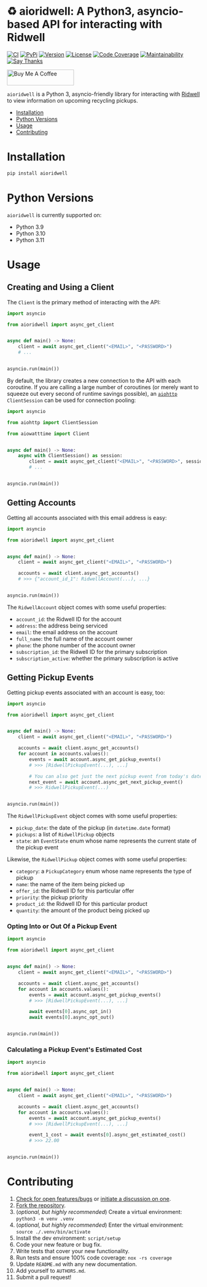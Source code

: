 # ♻️ aioridwell: A Python3, asyncio-based API for interacting with Ridwell

[![CI](https://github.com/bachya/aioridwell/workflows/CI/badge.svg)](https://github.com/bachya/aioridwell/actions)
[![PyPi](https://img.shields.io/pypi/v/aioridwell.svg)](https://pypi.python.org/pypi/aioridwell)
[![Version](https://img.shields.io/pypi/pyversions/aioridwell.svg)](https://pypi.python.org/pypi/aioridwell)
[![License](https://img.shields.io/pypi/l/aioridwell.svg)](https://github.com/bachya/aioridwell/blob/main/LICENSE)
[![Code Coverage](https://codecov.io/gh/bachya/aioridwell/branch/dev/graph/badge.svg)](https://codecov.io/gh/bachya/aioridwell)
[![Maintainability](https://api.codeclimate.com/v1/badges/9c1dcc1c991cecb06eda/maintainability)](https://codeclimate.com/github/bachya/aioridwell/maintainability)
[![Say Thanks](https://img.shields.io/badge/SayThanks-!-1EAEDB.svg)](https://saythanks.io/to/bachya)

<a href="https://www.buymeacoffee.com/bachya1208P" target="_blank"><img src="https://cdn.buymeacoffee.com/buttons/default-orange.png" alt="Buy Me A Coffee" height="41" width="174"></a>

`aioridwell` is a Python 3, asyncio-friendly library for interacting with
[Ridwell](https://ridwell.com) to view information on upcoming recycling pickups.

- [Installation](#installation)
- [Python Versions](#python-versions)
- [Usage](#usage)
- [Contributing](#contributing)

# Installation

```python
pip install aioridwell
```

# Python Versions

`aioridwell` is currently supported on:

* Python 3.9
* Python 3.10
* Python 3.11

# Usage

## Creating and Using a Client

The `Client` is the primary method of interacting with the API:

```python
import asyncio

from aioridwell import async_get_client


async def main() -> None:
    client = await async_get_client("<EMAIL>", "<PASSWORD>")
    # ...


asyncio.run(main())
```

By default, the library creates a new connection to the API with each coroutine. If
you are calling a large number of coroutines (or merely want to squeeze out every second of runtime savings possible), an
[`aiohttp`](https://github.com/aio-libs/aiohttp) `ClientSession` can be used for connection
pooling:

```python
import asyncio

from aiohttp import ClientSession

from aiowatttime import Client


async def main() -> None:
    async with ClientSession() as session:
        client = await async_get_client("<EMAIL>", "<PASSWORD>", session=session)
        # ...


asyncio.run(main())
```

## Getting Accounts

Getting all accounts associated with this email address is easy:

```python
import asyncio

from aioridwell import async_get_client


async def main() -> None:
    client = await async_get_client("<EMAIL>", "<PASSWORD>")

    accounts = await client.async_get_accounts()
    # >>> {"account_id_1": RidwellAccount(...), ...}


asyncio.run(main())
```

The `RidwellAccount` object comes with some useful properties:

* `account_id`: the Ridwell ID for the account
* `address`: the address being serviced
* `email`: the email address on the account
* `full_name`: the full name of the account owner
* `phone`: the phone number of the account owner
* `subscription_id`: the Ridwell ID for the primary subscription
* `subscription_active`: whether the primary subscription is active

## Getting Pickup Events

Getting pickup events associated with an account is easy, too:

```python
import asyncio

from aioridwell import async_get_client


async def main() -> None:
    client = await async_get_client("<EMAIL>", "<PASSWORD>")

    accounts = await client.async_get_accounts()
    for account in accounts.values():
        events = await account.async_get_pickup_events()
        # >>> [RidwellPickupEvent(...), ...]

        # You can also get just the next pickup event from today's date:
        next_event = await account.async_get_next_pickup_event()
        # >>> RidwellPickupEvent(...)


asyncio.run(main())
```

The `RidwellPickupEvent` object comes with some useful properties:

* `pickup_date`: the date of the pickup (in `datetime.date` format)
* `pickups`: a list of `RidwellPickup` objects
* `state`: an `EventState` enum whose name represents the current state of the pickup event

Likewise, the `RidwellPickup` object comes with some useful properties:

* `category`: a `PickupCategory` enum whose name represents the type of pickup
* `name`: the name of the item being picked up
* `offer_id`: the Ridwell ID for this particular offer
* `priority`: the pickup priority
* `product_id`: the Ridwell ID for this particular product
* `quantity`: the amount of the product being picked up

### Opting Into or Out Of a Pickup Event

```python
import asyncio

from aioridwell import async_get_client


async def main() -> None:
    client = await async_get_client("<EMAIL>", "<PASSWORD>")

    accounts = await client.async_get_accounts()
    for account in accounts.values():
        events = await account.async_get_pickup_events()
        # >>> [RidwellPickupEvent(...), ...]

        await events[0].async_opt_in()
        await events[0].async_opt_out()


asyncio.run(main())
```

### Calculating a Pickup Event's Estimated Cost

```python
import asyncio

from aioridwell import async_get_client


async def main() -> None:
    client = await async_get_client("<EMAIL>", "<PASSWORD>")

    accounts = await client.async_get_accounts()
    for account in accounts.values():
        events = await account.async_get_pickup_events()
        # >>> [RidwellPickupEvent(...), ...]

        event_1_cost = await events[0].async_get_estimated_cost()
        # >>> 22.00


asyncio.run(main())
```

# Contributing

1. [Check for open features/bugs](https://github.com/bachya/aioridwell/issues)
  or [initiate a discussion on one](https://github.com/bachya/aioridwell/issues/new).
2. [Fork the repository](https://github.com/bachya/aioridwell/fork).
3. (_optional, but highly recommended_) Create a virtual environment: `python3 -m venv .venv`
4. (_optional, but highly recommended_) Enter the virtual environment: `source ./.venv/bin/activate`
5. Install the dev environment: `script/setup`
6. Code your new feature or bug fix.
7. Write tests that cover your new functionality.
8. Run tests and ensure 100% code coverage: `nox -rs coverage`
9. Update `README.md` with any new documentation.
10. Add yourself to `AUTHORS.md`.
11. Submit a pull request!
